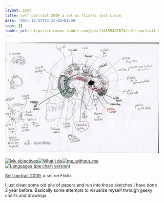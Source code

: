 ```yaml
---
layout: post
title: self portrait 2009 a set on flickri just clean
date: '2011-12-13T13:23:02+01:00'
tags: []
tumblr_url: https://clemsos.tumblr.com/post/14155487874/self-portrait-2009-a-set-on-flickri-just-clean
---
```

 ![](/img/tumblr/tumblr_lw4myf3xRJ1qz8xe5o1_640.jpg)  

[![My objectives](http://farm8.staticflickr.com/7158/6498531319_87837b7813_m.jpg)](http://www.flickr.com/photos/clement-renaud/6498531319/in/set-72157628385819011/ "My objectives")[![What i do](http://farm8.staticflickr.com/7157/6498532749_f673196250_m.jpg)](http://www.flickr.com/photos/clement-renaud/6498532749/in/set-72157628385819011/ "What i do")[![me_without_me](http://farm8.staticflickr.com/7141/6498534239_a34a80dbd7_m.jpg)](http://www.flickr.com/photos/clement-renaud/6498534239/in/set-72157628385819011/ "me\_without\_me")[![Languages (pie chart version)](http://farm8.staticflickr.com/7164/6498534877_b198520e8d_m.jpg)](http://www.flickr.com/photos/clement-renaud/6498534877/in/set-72157628385819011/ "Languages (pie chart version)")

[Self portrait 2009](http://www.flickr.com/photos/clement-renaud/sets/72157628385819011/), a set on Flickr.

I just clean some old pile of papers and run into those sketches I have done 2 year before. Basically some attempts to visualize myself through geeky charts and drawings.
